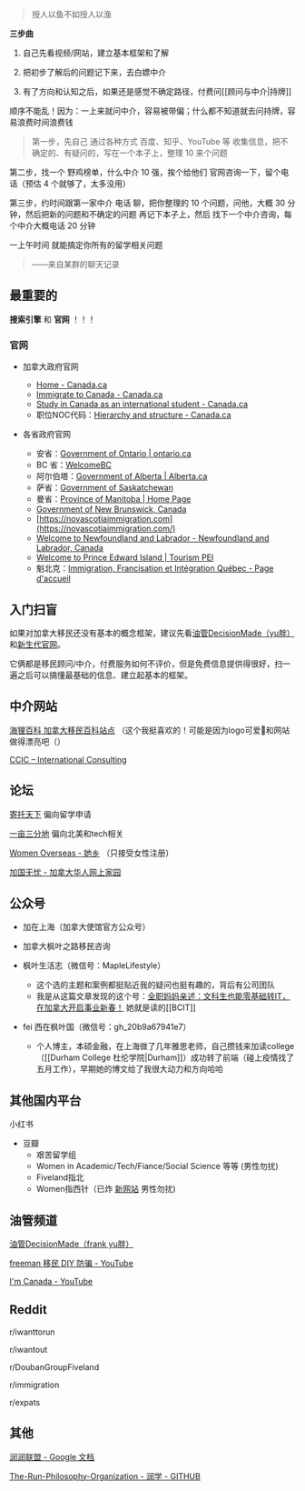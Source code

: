 > 授人以鱼不如授人以渔

**三步曲**

1. 自己先看视频/网站，建立基本框架和了解 

2. 把初步了解后的问题记下来，去白嫖中介 

3. 有了方向和认知之后，如果还是感觉不确定路径，付费问[[顾问与中介|持牌]]

顺序不能乱！因为：一上来就问中介，容易被带偏；什么都不知道就去问持牌，容易浪费时间浪费钱

>第一步，先自己 通过各种方式 百度、知乎、YouTube 等 收集信息，把不确定的、有疑问的，写在一个本子上，整理 10 来个问题
>
第二步，找一个 野鸡榜单，什么中介 10 强，挨个给他们 官网咨询一下，留个电话（预估 4 个就够了，太多没用）
>
第三步，约时间跟第一家中介 电话 聊，把你整理的 10 个问题，问他，大概 30 分钟，然后把新的问题和不确定的问题 再记下本子上，然后 找下一个中介咨询，每个中介大概电话 20 分钟
>
一上午时间 就能搞定你所有的留学相关问题
>
>——来自某群的聊天记录

<!--如果问问题前没有尝试过1-2，建议少问甚至别问。一定要问，问前请带着“没人回答是应该的，有人回答是”的心态提问。-->

<!--如果做到了第二步，还无法解决问题，先用中文英文（哪怕用翻译中译英呢，用英文搜搜吧）谷歌都搜一遍-->

<!--有钱请直接移民顾问！-->


## 最重要的

**搜索引擎** 和 **官网** ！！！

### 官网

- 加拿大政府官网
	- [Home - Canada.ca](https://www.canada.ca/en.html)
	- [Immigrate to Canada - Canada.ca](https://www.canada.ca/en/immigration-refugees-citizenship/services/immigrate-canada.html)
	- [Study in Canada as an international student - Canada.ca](https://www.canada.ca/en/immigration-refugees-citizenship/services/study-canada.html)
	- 职位NOC代码：[Hierarchy and structure - Canada.ca](https://noc.esdc.gc.ca/Structure/Hierarchy?GoCTemplateCulture=en-CA)

- 各省政府官网
	- 安省：[Government of Ontario | ontario.ca](https://www.ontario.ca/page/government-ontario)
	- BC 省：[WelcomeBC](https://www.welcomebc.ca/)
	- 阿尔伯塔：[Government of Alberta | Alberta.ca](https://www.alberta.ca/index.aspx)
	- 萨省：[Government of Saskatchewan](https://www.saskatchewan.ca/)
	- 曼省：[Province of Manitoba | Home Page](https://www.gov.mb.ca/index.html)
	- [Government of New Brunswick, Canada](https://www2.gnb.ca/content/gnb/en.html)
	- [https://novascotiaimmigration.com](https://novascotiaimmigration.com/)
	- [Welcome to Newfoundland and Labrador - Newfoundland and Labrador, Canada](https://www.newfoundlandlabrador.com/)
	- [Welcome to Prince Edward Island | Tourism PEI](https://www.tourismpei.com/)
	- 魁北克：[Immigration, Francisation et Intégration Québec - Page d'accueil](http://www.immigration-quebec.gouv.qc.ca/fr/accueil.html)




<!--📊BC省EOI抽分查询：-->
<!--https://www.welcomebc.ca/Immigrate-to-B-C/Invitations-To-Apply-->

<!--📊阿省EOI抽分查询(EE)：-->
<!--https://www.alberta.ca/aaip-processing-times-and-inventory.aspx-->

<!--📊萨省EOI抽分查询：-->
<!--https://www.saskatchewan.ca/residents/moving-to-saskatchewan/live-in-saskatchewan/by-immigrating/saskatchewan-immigrant-nominee-program/browse-sinp-programs/applicants-international-skilled-workers/international-skilled-worker-eoi-system-->

<!--📊曼省EOI抽分查询：-->
<!--https://immigratemanitoba.com/?s=EOI&submit=go-->

<!--📊安省EOI抽分查询：-->
<!--https://www.ontario.ca/page/2022-ontario-immigrant-nominee-program-updates#section-0-->


## 入门扫盲

如果对加拿大移民还没有基本的概念框架，建议先看[油管DecisionMade（yu胖）](https://www.youtube.com/c/DecisionMade)和[新生代官网](https://eoivisa.com/)。

它俩都是移民顾问/中介，付费服务如何不评价，但是免费信息提供得很好，扫一遍之后可以搞懂最基础的信息、建立起基本的框架。


<!--- 「yu 胖移民第一定理」-->

<!--目前任何加拿大移民项目，都无法同时满足“速度快”、“能省钱”“低风险”这三个特性。-->

## 中介网站

[海狸百科 加拿大移民百科站点](https://www.hailibk.com/) （这个我挺喜欢的！可能是因为logo可爱🦦和网站做得漂亮吧（）

[CCIC – International Consulting](https://www.ccinternational.ca/)


## 论坛

[寄托天下](https://www.gter.net/) 偏向留学申请

[一亩三分地](https://www.1point3acres.com/bbs/) 偏向北美和tech相关

[Women Overseas - 她乡](https://womenoverseas.com/) （只接受女性注册）

[加国无忧 - 加拿大华人网上家园](https://www.51.ca/)

## 公众号

- 加在上海（加拿大使馆官方公众号）
  
- 加拿大枫叶之路移民咨询

- 枫叶生活志（微信号：MapleLifestyle）
	- 这个选的主题和案例都挺贴近我的疑问也挺有趣的，背后有公司团队
	- 我是从这篇文章发现的这个号：[全职妈妈亲述：文科生也能零基础转IT，在加拿大开启事业新春！](https://mp.weixin.qq.com/s/n6nFEFiCOOXTvH0BhACIAw) 她就是读的[[BCIT]]

- fei 西在枫叶国（微信号：gh_20b9a67941e7）
	- 个人博主，本硕金融，在上海做了几年雅思老师，自己攒钱来加读college（[[Durham College 杜伦学院|Durham]]）成功转了前端（碰上疫情找了五月工作），早期她的博文给了我很大动力和方向哈哈

## 其他国内平台

小红书

- 豆瓣
	- 艰苦留学组
	- Women in Academic/Tech/Fiance/Social Science 等等 (男性勿扰)
	- Fiveland指北
	- Women指西针（已炸 [新网站](https://sherooc.club/) 男性勿扰)


## 油管频道
[油管DecisionMade（frank yu胖）](https://www.youtube.com/c/DecisionMade)

[freeman 移民 DIY 防骗 - YouTube](https://www.youtube.com/c/freemanyimin)

[I'm Canada - YouTube](https://www.youtube.com/c/ImCanada)


## Reddit

r/iwanttorun

r/iwantout

r/DoubanGroupFiveland

r/immigration

r/expats



## 其他

[润润联盟 - Google 文档](https://docs.google.com/document/d/17bYHPvOUbA2ElMnc55_Jy2A39syFRwvg9HBEon3aAJ4/edit)

[The-Run-Philosophy-Organization - 润学 - GITHUB](https://github.com/The-Run-Philosophy-Organization/run)
